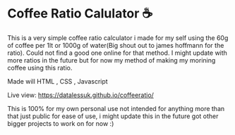 # Coffee Ratio Calulator ☕ 

This is a very simple coffee ratio calculator i made for my self using the 60g of coffee per 1lt or 1000g of water(Big shout out to james hoffmann for the ratio). Could not find a good one online for that method. I might update with more ratios in the future but for now my method of making my morining coffee using this ratio. 

Made will HTML , CSS , Javascript 

Live view: https://datalessuk.github.io/coffeeratio/

This is 100% for my own personal use not intended for anything more than that just public for ease of use, i might update this in the future got other bigger projects to work on for now :) 
